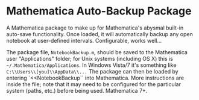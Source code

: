 Mathematica Auto-Backup Package
===============================

A Mathematica package to make up for Mathematica's abysmal built-in auto-save functionality. Once loaded, it will automatically backup any open notebook at user-defined intervals. Configurable, works well...

The package file, `NotebookBackup.m`, should be saved to the Mathematica user "Applications" folder; for Unix systems (including OS X) this is `~/.Mathematica/Applications`. In Windows Vista/7 it's something like `C:\\Users\\[you]\\AppData\\...` The package can then be loaded by entering `<<NotebookBackup\`` into Mathematica. More instructions are inside the file; note that it may need to be configured for the particular system (paths, etc.) before being used. Mathematica 7+.
